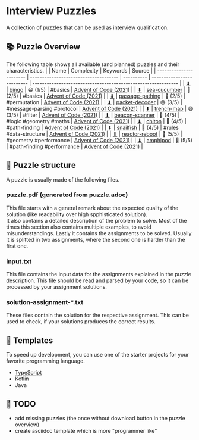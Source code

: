 # Interview Puzzles
A collection of puzzles that can be used as interview qualification.

## 📚 Puzzle Overview
The following table shows all available (and planned) puzzles and their characteristics.
|                         | Name                                  | Complexity | Keywords                   | Source                                                        |
| ----------------------- | ------------------------------------- | ---------- | -------------------------- | ------------------------------------------------------------- |
| [⬇][dl-bingo]           | [bingo][pz-bingo]                     | 😀 (1/5)    | #basics                    | [Advent of Code (2021)](https://adventofcode.com/2021/day/4)  |
| [⬇][dl-sea-cucumber]    | [sea-cucumber][pz-sea-cucumber]       | 🤔 (2/5)    | #basics                    | [Advent of Code (2021)](https://adventofcode.com/2021/day/25) |
| [⬇][dl-passage-pathing] | [passage-pathing][pz-passage-pathing] | 🤔 (2/5)    | #permutation               | [Advent of Code (2021)](https://adventofcode.com/2021/day/12) |
| [⬇][dl-packet-decoder]  | [packet-decoder][pz-packet-decoder]   | 😅 (3/5)    | #message-parsing #protocol | [Advent of Code (2021)](https://adventofcode.com/2021/day/16) |
| [⬇][dl-trench-map]      | [trench-map][pz-trench-map]           | 😅 (3/5)    | #filter                    | [Advent of Code (2021)](https://adventofcode.com/2021/day/20) |
| [⬇][dl-beacon-scanner]  | [beacon-scanner][pz-beacon-scanner]   | 🤪 (4/5)    | #logic #geometry #maths    | [Advent of Code (2021)](https://adventofcode.com/2021/day/19) |
| [⬇][dl-chiton]          | [chiton][pz-chiton]                   | 🤪 (4/5)    | #path-finding              | [Advent of Code (2021)](https://adventofcode.com/2021/day/15) |
| [⬇][dl-snailfish]       | [snailfish][pz-snailfish]             | 🤪 (4/5)    | #rules #data-structure     | [Advent of Code (2021)](https://adventofcode.com/2021/day/18) |
| [⬇][dl-reactor-reboot]  | [reactor-reboot][pz-reactor-reboot]   | 🤯 (5/5)    | #geometry #performance     | [Advent of Code (2021)](https://adventofcode.com/2021/day/22) |
| [⬇][dl-amphipod]        | [amphipod][pz-amphipod]               | 🤯 (5/5)    | #path-finding #performance | [Advent of Code (2021)](https://adventofcode.com/2021/day/23) |
<!--
|                         | [lantern-fish][pz-lantern-fish]       | 🤔 (2/5)    | #basics #rule-sets         | [Advent of Code (2021)](https://adventofcode.com/2021/day/6)  |
|                         | [syntax-scoring][pz-syntax-scoring]   | 🤔 (2/5)    | #compiler                  | [Advent of Code (2021)](https://adventofcode.com/2021/day/10) |
|                         | [dirac-dice][pz-dirac-dice]           | 🤪 (4/5)    | #performance               | [Advent of Code (2021)](https://adventofcode.com/2021/day/21) |
|                         | [trick-shot][pz-trick-shot]           | 🤪 (4/5)    | #maths                     | [Advent of Code (2021)](https://adventofcode.com/2021/day/17) |
-->

## 🧩 Puzzle structure
A puzzle is usually made of the following files.

### puzzle.pdf (generated from puzzle.adoc)
This file starts with a general remark about the expected quality of the solution (like readability over high spphisticated solution).  
It also contains a detailed description of the problem to solve. Most of the times this section also contains multiple examples, to avoid misunderstandings.
Lastly it contains the assignments to be solved. Usually it is splitted in two assignments, where the second one is harder than the first one.

### input.txt
This file contains the input data for the assignments explained in the puzzle description. This file should be read and parsed by your code, so it can be processed by your assignment solutions.

### solution-assignment-*.txt
These files contain the solution for the respective assignment. This can be used to check, if your solutions produces the correct results.

## 🚀 Templates
To speed up development, you can use one of the starter projects for your favorite programming language.
- [TypeScript](https://github.com/ISchwarz23/starter-project-ts)
- Kotlin
- Java

## 🚧 TODO
- add missing puzzles (the once without download button in the puzzle overview)
- create asciidoc template which is more "programmer like"

[pz-bingo]: /bingo/puzzle.adoc
[pz-sea-cucumber]: /sea-cucumber/puzzle.adoc
[pz-passage-pathing]: /passage-pathing/puzzle.adoc
[pz-packet-decoder]: /packet-decoder/puzzle.adoc
[pz-trench-map]: /trench-map/puzzle.adoc
[pz-beacon-scanner]: /beacon-scanner/puzzle.adoc
[pz-chiton]: /chiton/puzzle.adoc
[pz-snailfish]: /snailfish/puzzle.adoc
[pz-reactor-reboot]: /reactor-reboot/puzzle.adoc
[pz-amphipod]: /amphipod/puzzle.adoc

[dl-amphipod]: https://github.com/ISchwarz23/interview-puzzles/releases/download/latest/amphipod.zip
[dl-beacon-scanner]: https://github.com/ISchwarz23/interview-puzzles/releases/download/latest/beacon-scanner.zip
[dl-bingo]: https://github.com/ISchwarz23/interview-puzzles/releases/download/latest/bingo.zip
[dl-chiton]: https://github.com/ISchwarz23/interview-puzzles/releases/download/latest/chiton.zip
[dl-packet-decoder]: https://github.com/ISchwarz23/interview-puzzles/releases/download/latest/packet-decoder.zip
[dl-passage-pathing]: https://github.com/ISchwarz23/interview-puzzles/releases/download/latest/passage-pathing.zip
[dl-reactor-reboot]: https://github.com/ISchwarz23/interview-puzzles/releases/download/latest/reactor-reboot.zip
[dl-sea-cucumber]: https://github.com/ISchwarz23/interview-puzzles/releases/download/latest/sea-cucumer.zip
[dl-snailfish]: https://github.com/ISchwarz23/interview-puzzles/releases/download/latest/snailfish.zip
[dl-trench-map]: https://github.com/ISchwarz23/interview-puzzles/releases/download/latest/trench-map.zip
